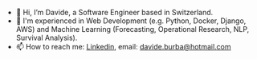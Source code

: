 - 👋 Hi, I’m Davide, a Software Engineer based in Switzerland.
- 👀 I'm experienced in Web Development (e.g. Python, Docker, Django, AWS) and Machine Learning (Forecasting, Operational Research, NLP, Survival Analysis).
- 📫 How to reach me: [Linkedin](https://www.linkedin.com/in/davide-burba-33925a132/), email: davide.burba@hotmail.com

<!---
davide-burba/davide-burba is a ✨ special ✨ repository because its `README.md` (this file) appears on your GitHub profile.
You can click the Preview link to take a look at your changes.
--->
